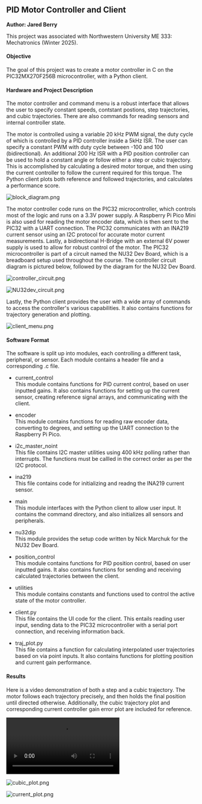 ## PID Motor Controller and Client
**Author: Jared Berry**

This project was associated with Northwestern University ME 333: Mechatronics (Winter 2025).

#### Objective
The goal of this project was to create a motor controller in C on the PIC32MX270F256B microcontroller, with a Python client.

#### Hardware and Project Description
The motor controller and command menu is a robust interface that allows the user to specify constant speeds, contstant postions,
step trajectories, and cubic trajectories. There are also commands for reading sensors and internal controller state. 

The motor is controlled using a variable 20 kHz PWM signal, the duty cycle of which is controlled by a PID controller inside a 5kHz ISR. The user can specify a constant PWM with duty cycle between -100 and 100 (bidirectional). An additional 200 Hz ISR with a PID position controller can be used to hold a constant angle or follow either a step or cubic trajectory. This is accomplished by calculating a desired motor torque, and then using the current controller to follow the current required for this torque. The Python client plots both reference and followed trajectories, and calculates a performance score.

![block_diagram.png](Figures/block_diagram.png)

The motor controller code runs on the PIC32 microcontroller, which controls most of the logic and runs on a 3.3V power supply. A Raspberry Pi Pico Mini is also used for reading the motor encoder data, which is then sent to the PIC32 with a UART connection. The PIC32 communicates with an INA219 current sensor using an I2C protocol for accurate motor current measurements. Lastly, a bidirectional H-Bridge with an external 6V power supply is used to allow for robust control of the motor. The PIC32 microcontroller is part of a circuit named the NU32 Dev Board, which is a breadboard setup used throughout the course. The controller circuit diagram is pictured below, followed by the diagram for the NU32 Dev Board.

![controller_circuit.png](Figures/controller_circuit.png)

![NU32dev_circuit.png](Figures/NU32dev_circuit.png)

Lastly, the Python client provides the user with a wide array of commands to access the controller's various capabilities. It also contains functions for trajectory generation and plotting.

![client_menu.png](Figures/client_menu.png)

#### Software Format
The software is split up into modules, each controlling a different task, peripheral, or sensor. Each module contains a header file and a corresponding .c file.

- current_control<br>
This module contains functions for PID current control, based on user inputted gains. It also contains functions for setting up the current sensor, creating reference signal arrays, and communicating with the client.

- encoder<br>
This module contains functions for reading raw encoder data, converting to degrees, and setting up the UART connection to the Raspberry Pi Pico.

- i2c_master_noint<br>
This file contains I2C master utilities using 400 kHz polling rather than interrupts. The functions must be callled in the correct order as per the I2C protocol.

- ina219<br>
This file contains code for initializing and readng the INA219 current sensor.

- main<br>
This module interfaces with the Python client to allow user input. It contains the command directory, and also
initializes all sensors and peripherals. 

- nu32dip<br>
This module provides the setup code written by Nick Marchuk for the NU32 Dev Board.

- position_control<br>
This module contains functions for PID position control, based on user inputted gains. It also contains functions for sending and receiving calculated trajectories between the client.

- utilities<br>
This module contains constants and functions used to control the active state of the motor controller.

- client.py<br>
This file contains the UI code for the client. This entails reading user input, sending data to the PIC32 microcontroller with a serial port connection, and receiving information back.

- traj_plot.py<br>
This file contains a function for calculating interpolated user trajectories based on via point inputs. It also contains functions for plotting position and current gain performance.

#### Results

Here is a video demonstration of both a step and a cubic trajectory. The motor follows each trajectory precisely, and then holds the final position until directed otherwise. Additionally, the cubic trajectory plot and corresponding current controller gain error plot are included for reference.

![motor_demo.mp4](Figures/motor_demo.mp4)

![cubic_plot.png](Figures/cubic_plot.png)

![current_plot.png](Figures/current_plot.png)